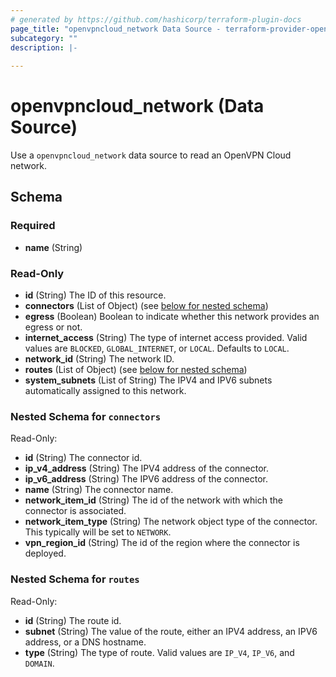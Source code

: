 ```yaml
---
# generated by https://github.com/hashicorp/terraform-plugin-docs
page_title: "openvpncloud_network Data Source - terraform-provider-openvpncloud"
subcategory: ""
description: |-
  
---
```


# openvpncloud_network (Data Source)

Use a `openvpncloud_network` data source to read an OpenVPN Cloud network.



<!-- schema generated by tfplugindocs -->
## Schema

### Required

- **name** (String)

### Read-Only

- **id** (String) The ID of this resource.
- **connectors** (List of Object) (see [below for nested schema](#nestedatt--connectors))
- **egress** (Boolean) Boolean to indicate whether this network provides an egress or not.
- **internet_access** (String) The type of internet access provided. Valid values are `BLOCKED`, `GLOBAL_INTERNET`, or `LOCAL`. Defaults to `LOCAL`.
- **network_id** (String) The network ID.
- **routes** (List of Object) (see [below for nested schema](#nestedatt--routes))
- **system_subnets** (List of String) The IPV4 and IPV6 subnets automatically assigned to this network.

<a id="nestedatt--connectors"></a>
### Nested Schema for `connectors`

Read-Only:

- **id** (String) The connector id.
- **ip_v4_address** (String) The IPV4 address of the connector.
- **ip_v6_address** (String) The IPV6 address of the connector.
- **name** (String) The connector name.
- **network_item_id** (String) The id of the network with which the connector is associated.
- **network_item_type** (String) The network object type of the connector. This typically will be set to `NETWORK`.
- **vpn_region_id** (String) The id of the region where the connector is deployed.


<a id="nestedatt--routes"></a>
### Nested Schema for `routes`

Read-Only:

- **id** (String) The route id.
- **subnet** (String) The value of the route, either an IPV4 address, an IPV6 address, or a DNS hostname.
- **type** (String) The type of route. Valid values are `IP_V4`, `IP_V6`, and `DOMAIN`.


